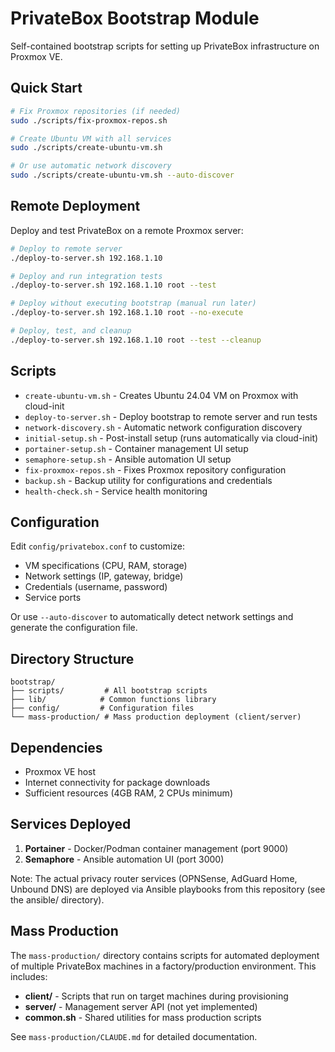 # PrivateBox Bootstrap Module

Self-contained bootstrap scripts for setting up PrivateBox infrastructure on Proxmox VE.

## Quick Start

```bash
# Fix Proxmox repositories (if needed)
sudo ./scripts/fix-proxmox-repos.sh

# Create Ubuntu VM with all services
sudo ./scripts/create-ubuntu-vm.sh

# Or use automatic network discovery
sudo ./scripts/create-ubuntu-vm.sh --auto-discover
```

## Remote Deployment

Deploy and test PrivateBox on a remote Proxmox server:

```bash
# Deploy to remote server
./deploy-to-server.sh 192.168.1.10

# Deploy and run integration tests
./deploy-to-server.sh 192.168.1.10 root --test

# Deploy without executing bootstrap (manual run later)
./deploy-to-server.sh 192.168.1.10 root --no-execute

# Deploy, test, and cleanup
./deploy-to-server.sh 192.168.1.10 root --test --cleanup
```

## Scripts

- `create-ubuntu-vm.sh` - Creates Ubuntu 24.04 VM on Proxmox with cloud-init
- `deploy-to-server.sh` - Deploy bootstrap to remote server and run tests
- `network-discovery.sh` - Automatic network configuration discovery
- `initial-setup.sh` - Post-install setup (runs automatically via cloud-init)
- `portainer-setup.sh` - Container management UI setup
- `semaphore-setup.sh` - Ansible automation UI setup
- `fix-proxmox-repos.sh` - Fixes Proxmox repository configuration
- `backup.sh` - Backup utility for configurations and credentials
- `health-check.sh` - Service health monitoring

## Configuration

Edit `config/privatebox.conf` to customize:
- VM specifications (CPU, RAM, storage)
- Network settings (IP, gateway, bridge)
- Credentials (username, password)
- Service ports

Or use `--auto-discover` to automatically detect network settings and generate the configuration file.

## Directory Structure

```
bootstrap/
├── scripts/         # All bootstrap scripts
├── lib/            # Common functions library
├── config/         # Configuration files
└── mass-production/ # Mass production deployment (client/server)
```

## Dependencies

- Proxmox VE host
- Internet connectivity for package downloads
- Sufficient resources (4GB RAM, 2 CPUs minimum)

## Services Deployed

1. **Portainer** - Docker/Podman container management (port 9000)
2. **Semaphore** - Ansible automation UI (port 3000)

Note: The actual privacy router services (OPNSense, AdGuard Home, Unbound DNS) are deployed via Ansible playbooks from this repository (see the ansible/ directory).

## Mass Production

The `mass-production/` directory contains scripts for automated deployment of multiple PrivateBox machines in a factory/production environment. This includes:

- **client/** - Scripts that run on target machines during provisioning
- **server/** - Management server API (not yet implemented)
- **common.sh** - Shared utilities for mass production scripts

See `mass-production/CLAUDE.md` for detailed documentation.